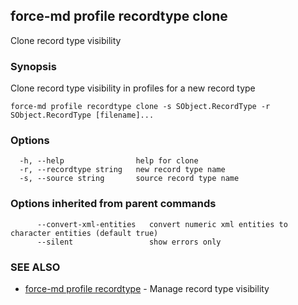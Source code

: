 ## force-md profile recordtype clone

Clone record type visibility

### Synopsis

Clone record type visibility in profiles for a new record type

```
force-md profile recordtype clone -s SObject.RecordType -r SObject.RecordType [filename]...
```

### Options

```
  -h, --help                help for clone
  -r, --recordtype string   new record type name
  -s, --source string       source record type name
```

### Options inherited from parent commands

```
      --convert-xml-entities   convert numeric xml entities to character entities (default true)
      --silent                 show errors only
```

### SEE ALSO

* [force-md profile recordtype](force-md_profile_recordtype.md)	 - Manage record type visibility

